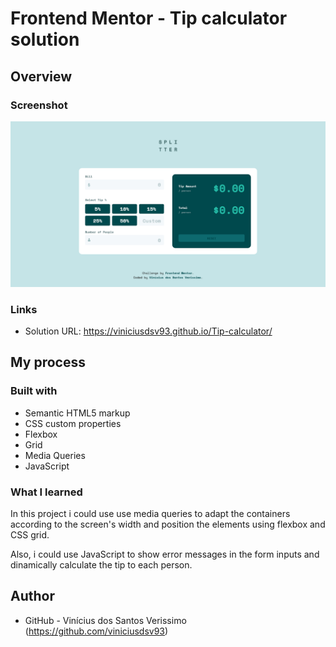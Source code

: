 # Frontend Mentor - Tip calculator solution

## Overview

### Screenshot

![](./screenshot.png)

### Links

- Solution URL: https://viniciusdsv93.github.io/Tip-calculator/

## My process

### Built with

- Semantic HTML5 markup
- CSS custom properties
- Flexbox
- Grid
- Media Queries
- JavaScript

### What I learned

In this project i could use use media queries to adapt the containers according to the screen's width and position the elements using flexbox and CSS grid.

Also, i could use JavaScript to show error messages in the form inputs and dinamically calculate the tip to each person.

## Author

- GitHub - Vinícius dos Santos Verissimo (https://github.com/viniciusdsv93)
